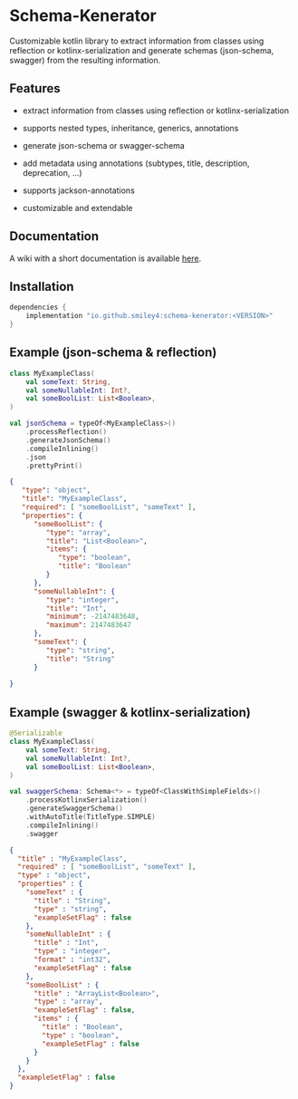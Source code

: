 # Schema-Kenerator

Customizable kotlin library to extract information from classes using reflection or kotlinx-serialization and generate schemas (json-schema, swagger) from the resulting information.



## Features

- extract information from classes using reflection or kotlinx-serialization

- supports nested types, inheritance, generics, annotations 

- generate json-schema or swagger-schema

- add metadata using annotations (subtypes, title, description, deprecation, ...)

- supports jackson-annotations

- customizable and extendable



## Documentation

A wiki with a short documentation is available [here](https://github.com/SMILEY4/schema-kenerator/wiki).



## Installation

```kotlin
dependencies {
    implementation "io.github.smiley4:schema-kenerator:<VERSION>"
}
```



## Example (json-schema & reflection)

```kotlin
class MyExampleClass(
    val someText: String,
    val someNullableInt: Int?,
    val someBoolList: List<Boolean>,
)
```

```kotlin
val jsonSchema = typeOf<MyExampleClass>()
    .processReflection()
    .generateJsonSchema()
    .compileInlining()
    .json
    .prettyPrint()
```

```json
{
   "type": "object",
   "title": "MyExampleClass",
   "required": [ "someBoolList", "someText" ],
   "properties": {
      "someBoolList": {
         "type": "array",
         "title": "List<Boolean>",         
         "items": {
            "type": "boolean",
            "title": "Boolean"
         }
      },
      "someNullableInt": {
         "type": "integer",
         "title": "Int",
         "minimum": -2147483648,
         "maximum": 2147483647
      },
      "someText": {
         "type": "string",
         "title": "String"
      }
   
}
```



## Example (swagger & kotlinx-serialization)

```kotlin
@Serializable
class MyExampleClass(
    val someText: String,
    val someNullableInt: Int?,
    val someBoolList: List<Boolean>,
)
```

```kotlin
val swaggerSchema: Schema<*> = typeOf<ClassWithSimpleFields>()
    .processKotlinxSerialization()
    .generateSwaggerSchema()
    .withAutoTitle(TitleType.SIMPLE)
    .compileInlining()
    .swagger
```

```json
{
  "title" : "MyExampleClass",
  "required" : [ "someBoolList", "someText" ],
  "type" : "object",
  "properties" : {
    "someText" : {
      "title" : "String",
      "type" : "string",
      "exampleSetFlag" : false
    },
    "someNullableInt" : {
      "title" : "Int",
      "type" : "integer",
      "format" : "int32",
      "exampleSetFlag" : false
    },
    "someBoolList" : {
      "title" : "ArrayList<Boolean>",
      "type" : "array",
      "exampleSetFlag" : false,
      "items" : {
        "title" : "Boolean",
        "type" : "boolean",
        "exampleSetFlag" : false
      }
    }
  },
  "exampleSetFlag" : false
}
```
